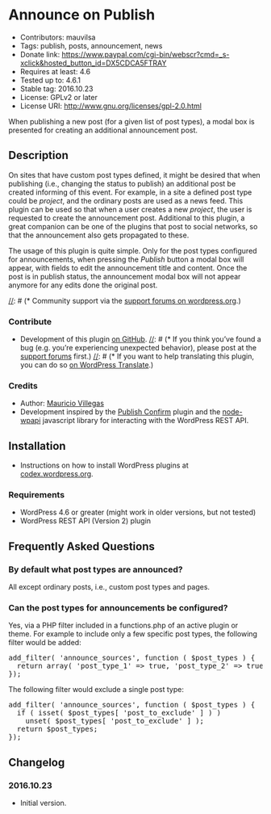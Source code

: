 # Announce on Publish #
* Contributors:      mauvilsa
* Tags:              publish, posts, announcement, news
* Donate link:       https://www.paypal.com/cgi-bin/webscr?cmd=_s-xclick&hosted_button_id=DX5CDCA5FTRAY
* Requires at least: 4.6
* Tested up to:      4.6.1
* Stable tag:        2016.10.23
* License:           GPLv2 or later
* License URI:       http://www.gnu.org/licenses/gpl-2.0.html

When publishing a new post (for a given list of post types), a modal box is
presented for creating an additional announcement post.


## Description ##

On sites that have custom post types defined, it might be desired that when
publishing (i.e., changing the status to publish) an additional post be
created informing of this event. For example, in a site a defined post type
could be *project*, and the ordinary posts are used as a news feed. This
plugin can be used so that when a user creates a new *project*, the user is
requested to create the announcement post. Additional to this plugin, a great
companion can be one of the plugins that post to social networks, so that the
announcement also gets propagated to these.

The usage of this plugin is quite simple. Only for the post types configured
for announcements, when pressing the *Publish* button a modal box will appear,
with fields to edit the announcement title and content. Once the post is in
publish status, the announcement modal box will not appear anymore for any
edits done the original post.

[//]: # (### Support ###)
[//]: # (* Community support via the [support forums on wordpress.org](https://wordpress.org/support/plugin/announce-on-publish).)

### Contribute ###
* Development of this plugin [on GitHub](https://github.com/mauvilsa/wp-announce-on-publish).
[//]: # (* If you think you’ve found a bug (e.g. you’re experiencing unexpected behavior), please post at the [support forums](https://wordpress.org/support/plugin/announce-on-publish) first.)
[//]: # (* If you want to help translating this plugin, you can do so [on WordPress Translate](https://translate.wordpress.org/projects/wp-plugins/announce-on-publish).)

### Credits ###
* Author: [Mauricio Villegas](https://github.com/mauvilsa)
* Development inspired by the [Publish Confirm](https://wordpress.org/plugins/publish-confirm) plugin and the [node-wpapi](http://wp-api.org/node-wpapi) javascript library for interacting with the WordPress REST API.


## Installation ##
* Instructions on how to install WordPress plugins at [codex.wordpress.org](http://codex.wordpress.org/Managing_Plugins#Installing_Plugins).

### Requirements ###
* WordPress 4.6 or greater (might work in older versions, but not tested)
* WordPress REST API (Version 2) plugin


## Frequently Asked Questions ##

### By default what post types are announced? ###

All except ordinary posts, i.e., custom post types and pages.

### Can the post types for announcements be configured? ###

Yes, via a PHP filter included in a functions.php of an active plugin or
theme. For example to include only a few specific post types, the following
filter would be added:

<pre>add_filter( 'announce_sources', function ( $post_types ) {
  return array( 'post_type_1' => true, 'post_type_2' => true, ... );
});</pre>

The following filter would exclude a single post type:

<pre>add_filter( 'announce_sources', function ( $post_types ) {
  if ( isset( $post_types[ 'post_to_exclude' ] ) )
    unset( $post_types[ 'post_to_exclude' ] );
  return $post_types;
});</pre>


## Changelog ##

### 2016.10.23 ###
* Initial version.
